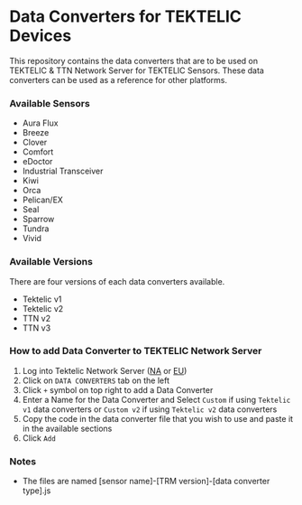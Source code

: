 # Data Converters for TEKTELIC Devices
This repository contains the data converters that are to be used on TEKTELIC & TTN Network Server for TEKTELIC Sensors. These data converters can be used as a reference for other platforms.

### Available Sensors 
- Aura Flux
- Breeze
- Clover
- Comfort
- eDoctor
- Industrial Transceiver
- Kiwi
- Orca
- Pelican/EX
- Seal
- Sparrow
- Tundra
- Vivid

### Available Versions
There are four versions of each data converters available.
- Tektelic v1
- Tektelic v2
- TTN v2
- TTN v3

### How to add Data Converter to TEKTELIC Network Server
1. Log into Tektelic Network Server ([NA](https://lorawan-ns-na.tektelic.com) or [EU](https://lorawan-ns-eu.tektelic.com))
2. Click on `DATA CONVERTERS` tab on the left
3. Click `+` symbol on top right to add a Data Converter
4. Enter a Name for the Data Converter and Select `Custom` if using `Tektelic v1` data converters or `Custom v2` if using `Tektelic v2` data converters
5. Copy the code in the data converter file that you wish to use and paste it in the available sections
6. Click `Add`

### Notes
- The files are named [sensor name]-[TRM version]-[data converter type].js
